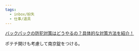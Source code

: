 ```yaml
---
tags:
  - inbox/紛失
  - 仕事/道具
---
```

[バックパックの防犯対策はどうやるの？具体的な対策方法を紹介！](https://shun-wanderlust.com/2018/05/21/post-644/)

ポテチ開けも考慮して南京錠をつける。

